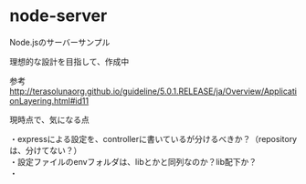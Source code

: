 # node-server
Node.jsのサーバーサンプル
  
理想的な設計を目指して、作成中

参考
http://terasolunaorg.github.io/guideline/5.0.1.RELEASE/ja/Overview/ApplicationLayering.html#id11  
  
現時点で、気になる点  
  
・expressによる設定を、controllerに書いているが分けるべきか？（repositoryは、分けてない？）  
・設定ファイルのenvフォルダは、libとかと同列なのか？lib配下か？  
・
